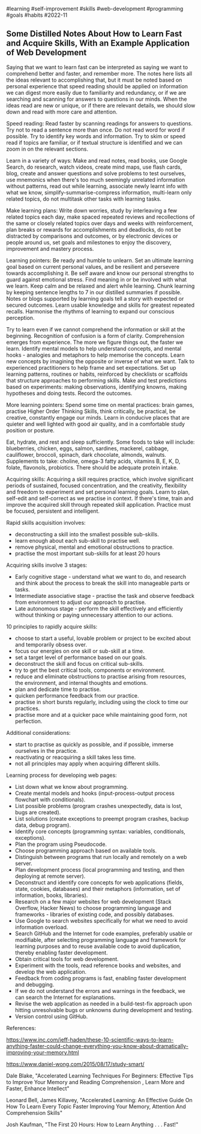 #learning
#self-improvement
#skills
#web-development
#programming
#goals
#habits
#2022-11

## Some Distilled Notes About How to Learn Fast and Acquire Skills, With an Example Application of Web Development

Saying that we want to learn fast can be interpreted as saying we want to comprehend better and faster, and remember more.  The notes here lists all the ideas relevant to accomplishing that, but it must be noted based on personal experience that speed reading should be applied on information we can digest more easily due to familiarity and redundancy, or if we are searching and scanning for answers to questions in our minds.  When the ideas read are new or unique, or if there are relevant details, we should slow down and read with more care and attention.

Speed reading:
Read faster by scanning readings for answers to questions.  Try not to read a sentence more than once.  Do not read word for word if possible.  Try to identify key words and information.  Try to skim or speed read if topics are familiar, or if textual structure is identified and we can zoom in on the relevant sections.

Learn in a variety of ways:
Make and read notes, read books, use Google Search, do research, watch videos, create mind maps, use flash cards, blog, create and answer questions and solve problems to test ourselves, use mnemonics when there's too much seemingly unrelated information without patterns, read out while learning, associate newly learnt info with what we know, simplify-summarise-compress information, multi-learn only related topics, do not multitask other tasks with learning tasks.

Make learning plans:
Write down worries, study by interleaving a few related topics each day, make spaced repeated reviews and recollections of the same or closely related topics over days and weeks with reinforcement, plan breaks or rewards for accomplishments and deadlocks, do not be distracted by comparisons and outcomes, or by electronic devices or people around us, set goals and milestones to enjoy the discovery, improvement and mastery process.

Learning pointers:
Be ready and humble to unlearn.  Set an ultimate learning goal based on current personal values, and be resilient and persevere towards accomplishing it.  Be self aware and know our personal strengths to guard against emotional stress.  Find meaning in or be involved with what we learn.  Keep calm and be relaxed and alert while learning.  Chunk learning by keeping sentence lengths to 7 in our distilled summaries if possible.  Notes or blogs supported by learning goals tell a story with expected or secured outcomes.  Learn usable knowledge and skills for greatest repeated recalls.  Harmonise the rhythms of learning to expand our conscious perception.

Try to learn even if we cannot comprehend the information or skill at the beginning.  Recognition of confusion is a form of clarity.  Comprehension emerges from experience.  The more we figure things out, the faster we learn.  Identify mental models to help understand concepts, and mental hooks - analogies and metaphors to help memorise the concepts.  Learn new concepts by imagining the opposite or inverse of what we want.  Talk to experienced practitioners to help frame and set expectations.  Set up learning patterns, routines or habits, reinforced by checklists or scaffolds that structure approaches to performing skills.  Make and test predictions based on experiments: making observations, identifying knowns, making hypotheses and doing tests.  Record the outcomes.

More learning pointers:
Spend some time on mental practices: brain games, practise Higher Order Thinking Skills, think critically, be practical, be creative, constantly engage our minds.  Learn in conducive places that are quieter and well lighted with good air quality, and in a comfortable study position or posture.

Eat, hydrate, and rest and sleep sufficiently.  Some foods to take will include: blueberries, chicken, eggs, salmon, sardines, mackerel, cabbage, cauliflower, broccoli, spinach, dark chocolate, almonds, walnuts.  Supplements to take: choline, omega-3 fatty acids, vitamins B, E, K, D, folate, flavonols, probiotics.  There should be adequate protein intake.

Acquiring skills:
Acquiring a skill requires practice, which involve significant periods of sustained, focused concentration, and the creativity, flexibility and freedom to experiment and set personal learning goals.  Learn to plan, self-edit and self-correct as we practise in context.  If there's time, train and improve the acquired skill through repeated skill application.  Practice must be focused, persistent and intelligent.

Rapid skills acquisition involves:
* deconstructing a skill into the smallest possible sub-skills.
* learn enough about each sub-skill to practise well.
* remove physical, mental and emotional obstructions to practice.
* practise the most important sub-skills for at least 20 hours

Acquiring skills involve 3 stages:
* Early cognitive stage - understand what we want to do, and research and
think about the process to break the skill into manageable parts or tasks.
* Intermediate associative stage - practise the task and observe feedback from environment to adjust our approach to practise.
* Late autonomous stage - perform the skill effectively and efficiently without thinking or paying unnecessary attention to our actions.

10 principles to rapidly acquire skills:
* choose to start a useful, lovable problem or project to be excited about and temporarily obsess over.
* focus our energies on one skill or sub-skill at a time.
* set a target level of performance based on our goals.
* deconstruct the skill and focus on critical sub-skills.
* try to get the best critical tools, components or environment.
* reduce and eliminate obstructions to practise arising from resources, the environment, and internal thoughts and emotions.
* plan and dedicate time to practise.
* quicken performance feedback from our practice.
* practise in short bursts regularly, including using the clock to time our practices.
* practise more and at a quicker pace while maintaining good form, not perfection.

Additional considerations:
* start to practise as quickly as possible, and if possible, immerse ourselves in the practice.
* reactivating or reacquiring a skill takes less time.
* not all principles may apply when acquiring different skills.

Learning process for developing web pages:
* List down what we know about programming.
* Create mental models and hooks (input-process-output process flowchart with conditionals).
* List possible problems (program crashes unexpectedly, data is lost, bugs are created).
* List solutions (create exceptions to preempt program crashes, backup data, debug program).
* Identify core concepts (programming syntax: variables, conditionals, exceptions).
* Plan the program using Pseudocode.
* Choose programming approach based on available tools.
* Distinguish between programs that run locally and remotely on a web server.
* Plan development process (local programming and testing, and then deploying at remote server).
* Deconstruct and identify core concepts for web applications (fields, state, cookies, databases) and their metaphors (information, set of information, books, libraries).
* Research on a few major websites for web development (Stack Overflow, Hacker News) to choose programming language and frameworks - libraries of existing code, and possibly databases.
* Use Google to search websites specifically for what we need to avoid information overload.
* Search GitHub and the Internet for code examples, preferably usable or modifiable, after selecting programming language and framework for learning purposes and to reuse available code to avoid duplication, thereby enabling faster development.
* Obtain critical tools for web development.
* Experiment with the tools, read reference books and websites, and develop the web application.
* Feedback from coding programs is fast, enabling faster development and debugging.
* If we do not understand the errors and warnings in the feedback, we can search the Internet for explanations.
* Revise the web application as needed in a build-test-fix approach upon hitting unresolvable bugs or unknowns during development and testing.
* Version control using GitHub.


References:

https://www.inc.com/jeff-haden/these-10-scientific-ways-to-learn-anything-faster-could-change-everything-you-know-about-dramatically-improving-your-memory.html

https://www.daniel-wong.com/2015/08/17/study-smart/

Dale Blake, "Accelerated Learning Techniques For Beginners: Effective Tips to Improve Your Memory and Reading Comprehension , Learn More and Faster, Enhance Intellect"

Leonard Bell, James Killavey, "Accelerated Learning: An Effective Guide On How To Learn Every Topic Faster Improving Your Memory, Attention And Comprehension Skills"

Josh Kaufman, "The First 20 Hours: How to Learn Anything . . . Fast!"

